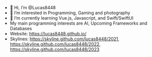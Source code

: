 - 👋 Hi, I’m @Lucas8448
- 👀 I’m interested in Programming, Gaming and photography
- 🌱 I’m currently learning Vue.js, Javascript, and Swift/SwiftUI
- My main programming interests are AI, Upcoming Frameworks and Databases
- Website: https://lucas8448.github.io/
- Skylines: https://skyline.github.com/lucas8448/2021, https://skyline.github.com/lucas8448/2022, https://skyline.github.com/lucas8448/2023
